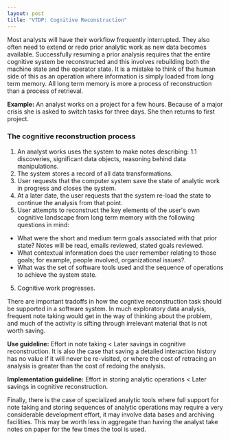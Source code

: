 ```yaml
---
layout: post
title: "VTDP: Cognitive Reconstruction"
---
```


Most analysts will have their workflow frequently interrupted. They also often need to extend or redo prior analytic work as new data becomes available. Successfully resuming a prior analysis requires that the entire cognitive system be reconstructed and this involves rebuilding both the machine state and the operator state. It is a mistake to think of the human side of this as an operation where information is simply loaded from long term memory. All long term memory is more a process of reconstruction than a process of retrieval.

**Example:** An analyst works on a project for a few hours. Because of a major crisis she is asked to switch tasks for three days. She then returns to first project. 

### The cognitive reconstruction process  

1. An analyst works uses the system to make notes describing:
  1.1 discoveries, significant data objects, reasoning behind data manipulations.
1. The system stores a record of all data transformations. 
2. User requests that the computer system save the state of analytic work in progress and closes the system. 
3. At a later date, the user requests that the system re-load the state to continue the analysis from that point.  
4. User attempts to reconstruct the key elements of the user's own cognitive landscape from long term memory with the following questions in mind: 
  - What were the short and medium term goals associated with that prior state?  Notes will be read, emails reviewed, stated goals reviewed.
  - What contextual information does the user remember relating to those goals; for example, people involved, organizational issues?.
  - What was the set of software tools used and the sequence of operations to achieve the system state. 
5. Cognitive work progresses. 


There are important tradoffs in how the cogntive reconstruction task should be supported in a software system. In much exploratory data analysis, frequent note taking would get in the way of thinking about the problem, and much of the activity is sifting through irrelevant material that is not worth saving.

**Use guideline:** Effort in note taking < Later savings in cognitive reconstruction. 
It is also the case that saving a detailed interaction history has no value if it will never be re-visited, or where the cost of retracing an analysis is greater than the cost of redoing the analysis.

**Implementation guideline:** Effort in storing analytic operations < Later savings in cognitive reconstruction. 

Finally, there is the case of specialized analytic tools where full support for note taking and storing sequences of analytic operations may require a very considerable development effort, it may involve data bases and archiving facilities. This may be worth less in aggregate than having the analyst take notes on paper for the few times the tool is used. 